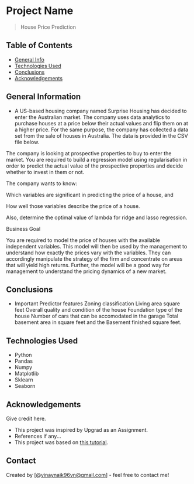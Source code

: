 # Project Name
> House Price Prediction


## Table of Contents
* [General Info](#general-information)
* [Technologies Used](#technologies-used)
* [Conclusions](#conclusions)
* [Acknowledgements](#acknowledgements)

<!-- You can include any other section that is pertinent to your problem -->

## General Information
- A US-based housing company named Surprise Housing has decided to enter the Australian market. The company uses data analytics to purchase houses at a price below their actual values and flip them on at a higher price. For the same purpose, the company has collected a data set from the sale of houses in Australia. The data is provided in the CSV file below.

 

The company is looking at prospective properties to buy to enter the market. You are required to build a regression model using regularisation in order to predict the actual value of the prospective properties and decide whether to invest in them or not.

 

The company wants to know:

Which variables are significant in predicting the price of a house, and

How well those variables describe the price of a house.

 

Also, determine the optimal value of lambda for ridge and lasso regression.

 

Business Goal 

 

You are required to model the price of houses with the available independent variables. This model will then be used by the management to understand how exactly the prices vary with the variables. They can accordingly manipulate the strategy of the firm and concentrate on areas that will yield high returns. Further, the model will be a good way for management to understand the pricing dynamics of a new market.

 

<!-- You don't have to answer all the questions - just the ones relevant to your project. -->

## Conclusions
- Important Predictor features
Zoning classification
Living area square feet
Overall quality and condition of the house
Foundation type of the house
Number of cars that can be accomodated in the garage
Total basement area in square feet and the Basement finished square feet.
<!-- You don't have to answer all the questions - just the ones relevant to your project. -->


## Technologies Used
- Python
- Pandas
- Numpy
- Matplotlib
- Sklearn
- Seaborn

<!-- As the libraries versions keep on changing, it is recommended to mention the version of library used in this project -->

## Acknowledgements
Give credit here.
- This project was inspired by Upgrad as an Assignment.
- References if any...
- This project was based on [this tutorial](https://www.example.com).


## Contact
Created by [@vinaynaik96vn@gmail.com] - feel free to contact me!


<!-- Optional -->
<!-- ## License -->
<!-- This project is open source and available under the [... License](). -->

<!-- You don't have to include all sections - just the one's relevant to your project -->